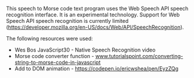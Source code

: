 This speech to Morse code text program uses the Web Speech API speech recognition interface. It is an experimental technology. Support for Web Speech API speech recognition is currently limited (https://developer.mozilla.org/en-US/docs/Web/API/SpeechRecognition).

The following resources were used:
- Wes Bos JavaScript30 - Native Speech Recognition video
- Morse code converter function - www.tutorialspoint.com/converting-string-to-morse-code-in-javascript
- Add to DOM animation - https://codepen.io/ericwshea/pen/EyzZQg
